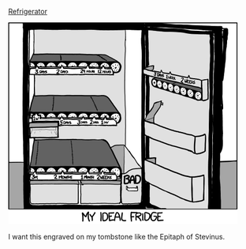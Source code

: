 [Refrigerator](https://xkcd.com/1109)

![Refrigerator](./random_comic.png)

I want this engraved on my tombstone like the Epitaph of Stevinus.


